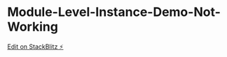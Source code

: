# Module-Level-Instance-Demo-Not-Working

[Edit on StackBlitz ⚡️](https://stackblitz.com/edit/angular-ivy-ypcv1b)
